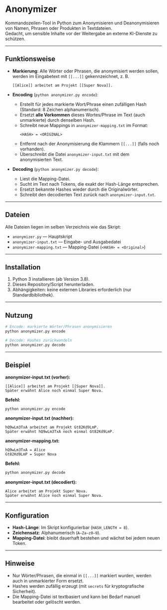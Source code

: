 # Anonymizer

Kommandozeilen-Tool in Python zum Anonymisieren und Deanonymisieren von Namen, Phrasen oder Produkten in Textdateien.  
Gedacht, um sensible Inhalte vor der Weitergabe an externe KI-Dienste zu schützen.

---

## Funktionsweise

- **Markierung**: Alle Wörter oder Phrasen, die anonymisiert werden sollen, werden im Eingabetext mit `[[...]]` gekennzeichnet, z. B.  
  ```
  [[Alice]] arbeitet am Projekt [[Super Nova]].
  ```

- **Encoding** (`python anonymizer.py encode`):  
  - Erstellt für jedes markierte Wort/Phrase einen zufälligen Hash (Standard: 8 Zeichen alphanumerisch).  
  - Ersetzt **alle Vorkommen** dieses Wortes/Phrase im Text (auch unmarkierte) durch denselben Hash.  
  - Schreibt neue Mappings in `anonymizer-mapping.txt` im Format:  
    ```
    <HASH> = <ORIGINAL>
    ```
  - Entfernt nach der Anonymisierung die Klammern `[[...]]` (falls noch vorhanden).  
  - Überschreibt die Datei `anonymizer-input.txt` mit dem anonymisierten Text.

- **Decoding** (`python anonymizer.py decode`):  
  - Liest die Mapping-Datei.  
  - Sucht im Text nach Tokens, die exakt der Hash-Länge entsprechen.  
  - Ersetzt bekannte Hashes wieder durch die Originalwörter.  
  - Schreibt den decodierten Text zurück nach `anonymizer-input.txt`.

---

## Dateien

Alle Dateien liegen im selben Verzeichnis wie das Skript:

- `anonymizer.py` — Hauptskript  
- `anonymizer-input.txt` — Eingabe- und Ausgabedatei  
- `anonymizer-mapping.txt` — Mapping-Datei (`<HASH> = <Original>`)

---

## Installation

1. Python 3 installieren (ab Version 3.8).  
2. Dieses Repository/Script herunterladen.  
3. Abhängigkeiten: keine externen Libraries erforderlich (nur Standardbibliothek).

---

## Nutzung

```bash
# Encode: markierte Wörter/Phrasen anonymisieren
python anonymizer.py encode

# Decode: Hashes zurückwandeln
python anonymizer.py decode
```

---

## Beispiel

**anonymizer-input.txt (vorher):**
```
[[Alice]] arbeitet am Projekt [[Super Nova]].
Später erwähnt Alice noch einmal Super Nova.
```

**Befehl:**
```bash
python anonymizer.py encode
```

**anonymizer-input.txt (nachher):**
```
hQ9wLm3TxA arbeitet am Projekt Gt82Kd9LmP.
Später erwähnt hQ9wLm3TxA noch einmal Gt82Kd9LmP.
```

**anonymizer-mapping.txt:**
```
hQ9wLm3TxA = Alice
Gt82Kd9LmP = Super Nova
```

**Befehl:**
```bash
python anonymizer.py decode
```

**anonymizer-input.txt (decodiert):**
```
Alice arbeitet am Projekt Super Nova.
Später erwähnt Alice noch einmal Super Nova.
```

---

## Konfiguration

- **Hash-Länge**: Im Skript konfigurierbar (`HASH_LENGTH = 8`).  
- **Zeichensatz**: Alphanumerisch (`A–Za–z0–9`).  
- **Mapping-Datei**: bleibt dauerhaft bestehen und wächst bei jedem neuen Token.  

---

## Hinweise

- Nur Wörter/Phrasen, die einmal in `[[...]]` markiert wurden, werden auch in unmarkierter Form ersetzt.  
- Hashes werden zufällig erzeugt (mit `secrets` für kryptografische Sicherheit).  
- Die Mapping-Datei ist textbasiert und kann bei Bedarf manuell bearbeitet oder gelöscht werden.  
